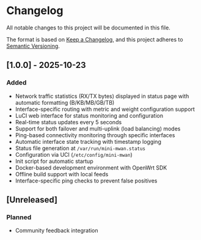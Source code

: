 # Changelog

All notable changes to this project will be documented in this file.

The format is based on [Keep a Changelog](https://keepachangelog.com/en/1.0.0/),
and this project adheres to [Semantic Versioning](https://semver.org/spec/v2.0.0.html).

## [1.0.0] - 2025-10-23

### Added
- Network traffic statistics (RX/TX bytes) displayed in status page with automatic formatting (B/KB/MB/GB/TB)
- Interface-specific routing with metric and weight configuration support
- LuCI web interface for status monitoring and configuration
- Real-time status updates every 5 seconds
- Support for both failover and multi-uplink (load balancing) modes
- Ping-based connectivity monitoring through specific interfaces
- Automatic interface state tracking with timestamp logging
- Status file generation at `/var/run/mini-mwan.status`
- Configuration via UCI (`/etc/config/mini-mwan`)
- Init script for automatic startup
- Docker-based development environment with OpenWrt SDK
- Offline build support with local feeds
- Interface-specific ping checks to prevent false positives

## [Unreleased]

### Planned
- Community feedback integration
